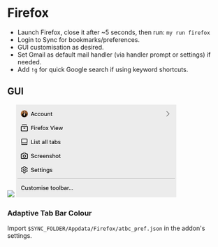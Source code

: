 # Firefox

- Launch Firefox, close it after ~5 seconds, then run: `my run firefox`
- Login to Sync for bookmarks/preferences.
- GUI customisation as desired.
- Set Gmail as default mail handler (via handler prompt or settings) if needed.
- Add `!g` for quick Google search if using keyword shortcuts.

## GUI

![](../assets/firefox-001.png)
![](../assets/firefox-002.png)

### Adaptive Tab Bar Colour

Import `$SYNC_FOLDER/Appdata/Firefox/atbc_pref.json` in the addon's settings.

